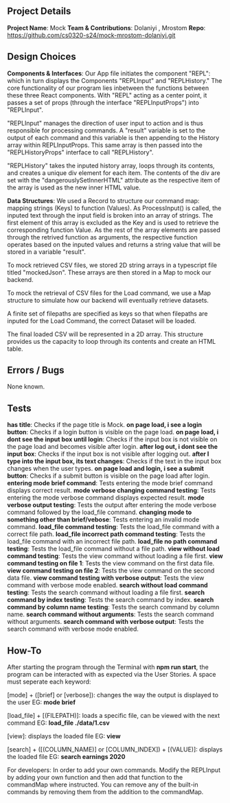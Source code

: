 ## Project Details

**Project Name**: Mock
**Team & Contributions**: Dolaniyi , Mrostom
**Repo**: https://github.com/cs0320-s24/mock-mrostom-dolaniyi.git

## Design Choices

**Components & Interfaces**: Our App file initiates the component "REPL": which in turn displays the Components "REPLInput" and "REPLHistory." The core functionality of our program lies inbetween the functions between these three React components. With "REPL" acting as a center point, it passes a set of props (through the interface "REPLInputProps") into "REPLInput".

"REPLInput" manages the direction of user input to action and is thus responsible for processing commands. A "result" variable is set to the output of each command and this variable is then appending to the History array within REPLInputProps. This same array is then passed into the "REPLHistoryProps" interface to call "REPLHistory".

"REPLHistory" takes the inputed history array, loops through its contents, and creates a unique div element for each item. The contents of the div are set with the "dangerouslySetInnerHTML" attribute as the respective item of the array is used as the new inner HTML value.

**Data Structures**: We used a Record to structure our command map: mapping strings (Keys) to function (Values). As ProcessInput() is called, the inputed text through the input field is broken into an array of strings. The first element of this array is excluded as the Key and is used to retrieve the corresponding function Value. As the rest of the array elements are passed through the retrived function as arguments, the respective function operates based on the inputed values and returns a string value that will be stored in a variable "result".

To mock retrieved CSV files, we stored 2D string arrays in a typescript file titled "mockedJson". These arrays are then stored in a Map to mock our backend.

To mock the retrieval of CSV files for the Load command, we use a Map structure to simulate how our backend will eventually retrieve datasets.

A finite set of filepaths are specified as keys so that when filepaths are inputed for the Load Command, the correct Dataset will be loaded.

The final loaded CSV will be represented in a 2D array. This structure provides us the capacity to loop through its contents and create an HTML table.

## Errors / Bugs

None known.

## Tests

**has title**: Checks if the page title is Mock.
**on page load, i see a login button**: Checks if a login button is visible on the page load.
**on page load, i dont see the input box until login**: Checks if the input box is not visible on the page load and becomes visible after login.
**after log out, i dont see the input box**: Checks if the input box is not visible after logging out.
**after I type into the input box, its text changes**: Checks if the text in the input box changes when the user types.
**on page load and login, i see a submit button**: Checks if a submit button is visible on the page load after login.
**entering mode brief command**: Tests entering the mode brief command displays correct result.
**mode verbose changing command testing**: Tests entering the mode verbose command displays expected result.
**mode verbose output testing**: Tests the output after entering the mode verbose command followed by the load_file command.
**changing mode to something other than brief/vebose**: Tests entering an invalid mode command.
**load_file command testing**: Tests the load_file command with a correct file path.
**load_file incorrect path command testing**: Tests the load_file command with an incorrect file path.
**load_file no path command testing**: Tests the load_file command without a file path.
**view without load command testing**: Tests the view command without loading a file first.
**view command testing on file 1**: Tests the view command on the first data file.
**view command testing on file 2**: Tests the view command on the second data file.
**view command testing with verbose output**: Tests the view command with verbose mode enabled.
**search without load command testing**: Tests the search command without loading a file first.
**search command by index testing**: Tests the search command by index.
**search command by column name testing**: Tests the search command by column name.
**search command without arguments**: Tests the search command without arguments.
**search command with verbose output**: Tests the search command with verbose mode enabled.

## How-To

After starting the program through the Terminal with **npm run start**, the program can be interacted with as expected via the User Stories. A space must seperate each keyword:

[mode] + ([brief] or [verbose]): changes the way the output is displayed to the user
EG: **mode brief**

[load_file] + [(FILEPATH)]: loads a specific file, can be viewed with the next command
EG: **load_file ./data/1.csv**

[view]: displays the loaded file
EG: **view**

[search] + ([(COLUMN_NAME)] or [COLUMN_INDEX]) + [(VALUE)]: displays the loaded file
EG: **search earnings 2020**

For developers: In order to add your own commands. Modify the REPLInput by adding your own function and then add that function to the commandMap where instructed. You can remove any of the built-in commands by removing them from the addition to the commandMap.
